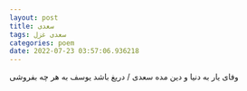 ```yaml
---
layout: post
title: سعدی
tags: سعدی غزل
categories: poem
date: 2022-07-23 03:57:06.936218
---
```


وفای یار به دنیا و دین مده سعدی / دریغ باشد یوسف به هر چه بفروشی